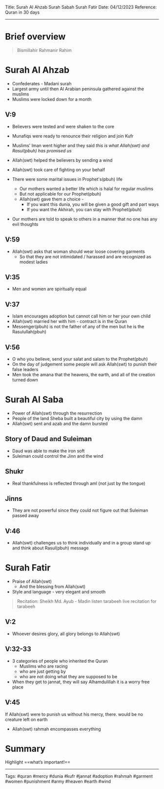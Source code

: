 Title: Surah Al Ahzab Surah Sabah Surah Fatir
Date: 04/12/2023
Reference: Quran in 30 days

---

# Brief overview
> Bismillahir Rahmanir Rahim

# Surah Al Ahzab
- Confederates - Madani surah
- Largest army until then Al Arabian peninsula gathered against the muslims
- Muslims were locked down for a month

## V:9
- Believers were tested and were shaken to the core
- Munafiqs were ready to renounce their religion and join Kufr
- Muslims' Iman went higher and they said *this is what Allah(swt) and Rasul(pbuh) has promised us*
- Allah(swt) helped the believers by sending a wind
- Allah(swt) took care of fighting on your behalf

- There were some marital issues in Prophet's(pbuh) life
	- Our mothers wanted a better life which is halal for regular muslims
	- But not applicable for our Prophet(pbuh)
	- Allah(swt) gave them a choice - 
		- If you want this dunia, you will be given a good gift and part ways
		- If you want the Akhirah, you can stay with Prophet(pbuh)

- Our mothers are told to speak to others in a manner that no one has any evil thoughts

## V:59
- Allah(swt) asks that woman should wear loose covering garments
	- So that they are not intimidated / harassed and are recognized as modest ladies

## V:35
- Men and women are spiritually equal

## V:37
- Islam encourages adoption but cannot call him or her your own child
- Allah(swt) married her with him - contract is in the Quran
- Messenger(pbuh) is not the father of any of the men but he is the Rasulullah(pbuh)

## V:56
- O who you believe, send your salat and salam to the Prophet(pbuh)
- On the day of judgement some people will ask Allah(swt) to punish their false leaders
- Men took the amana that the heavens, the earth, and all of the creation turned down

# Surah Al Saba
- Power of Allah(swt) through the resurrection
- People of the land Sheba built a beautiful city by using the damn
- Allah(swt) sent and azab and the damn bursted

## Story of Daud and Suleiman
- Daud was able to make the iron soft
- Suleiman could control the Jinn and the wind

## Shukr
- Real thankfulness is reflected through aml (not just by the tongue)

## Jinns
- They are not powerful since they could not figure out that Suleiman passed away

## V:46
- Allah(swt) challenges us to think individually and in a group stand up and think about Rasul(pbuh) message

# Surah Fatir
- Praise of Allah(swt)
	- And the blessing from Allah(swt)
- Style and language - very elegant and smooth

> Recitation: Sheikh Md. Ayub - Madin listen tarabeeh live recitation for tarabeeh

## V:2
- Whoever desires glory, all glory belongs to Allah(swt)

## V:32-33
- 3 categories of people who inherited the Quran
	- Muslims who are racing
	- who are just getting by
	- who are not doing what they are supposed to be
- When they get to jannat, they will say Alhamdulillah it is a worry free place

## V:45
If Allah(swt) were to punish us without his mercy, there. would be no creature left on earth

- Allah(swt) rahmah encompasses everything

# Summary
Highlight ==what’s important!==

---
Tags: #quran #mercy #dunia #kufr #jannat #adoption #rahmah #garment #women #punishment #army #heaven #earth #wind